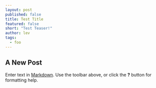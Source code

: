 ```yaml
---
layout: post
published: false
title: Test Title
featured: false
short: "Test Teaser!"
author: lev
tags: 
  - foo
---
```


## A New Post

Enter text in [Markdown](http://daringfireball.net/projects/markdown/). Use the toolbar above, or click the **?** button for formatting help.
